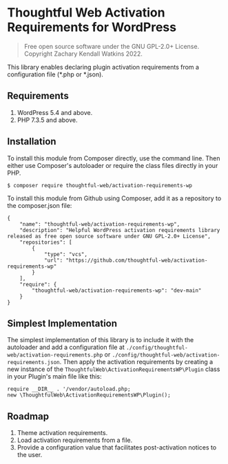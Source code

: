 # Thoughtful Web Activation Requirements for WordPress

>Free open source software under the GNU GPL-2.0+ License.  
>Copyright Zachary Kendall Watkins 2022.  

This library enables declaring plugin activation requirements from a configuration file (*.php or *.json).

## Requirements

1. WordPress 5.4 and above.
2. PHP 7.3.5 and above.

## Installation

To install this module from Composer directly, use the command line. Then either use Composer's autoloader or require the class files directly in your PHP.

`$ composer require thoughtful-web/activation-requirements-wp`

To install this module from Github using Composer, add it as a repository to the composer.json file:

```
{
    "name": "thoughtful-web/activation-requirements-wp",
    "description": "Helpful WordPress activation requirements library released as free open source software under GNU GPL-2.0+ License",
	"repositories": [
		{
			"type": "vcs",
			"url": "https://github.com/thoughtful-web/activation-requirements-wp"
		}
	],
	"require": {
		"thoughtful-web/activation-requirements-wp": "dev-main"
	}
}
```

## Simplest Implementation

The simplest implementation of this library is to include it with the autoloader and add a configuration file at `./config/thoughtful-web/activation-requirements.php` or `./config/thoughtful-web/activation-requirements.json`. Then apply the activation requirements by creating a new instance of the `ThoughtfulWeb\ActivationRequirementsWP\Plugin` class in your Plugin's main file like this:  

```
require __DIR__ . '/vendor/autoload.php;
new \ThoughtfulWeb\ActivationRequirementsWP\Plugin();
```

## Roadmap

1. Theme activation requirements.
2. Load activation requirements from a file.
3. Provide a configuration value that facilitates post-activation notices to the user.
